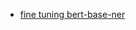 - [fine tuning bert-base-ner](https://www.kaggle.com/code/rene4315563/ner-2-0-fine-tuning-bert-base-ner)

